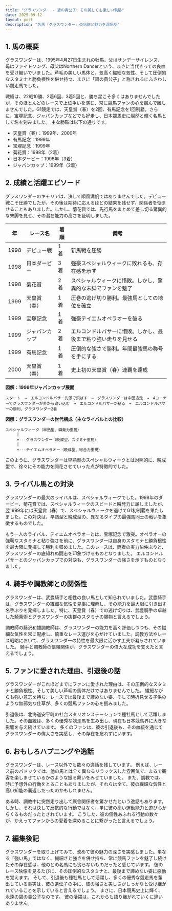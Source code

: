 ```yaml
---
title: "グラスワンダー - 碧の貴公子、その美しくも激しい軌跡"
date: 2025-09-12
layout: post
description: "名馬『グラスワンダー』の伝説と魅力を深堀り"
---
```


## 1. 馬の概要

グラスワンダーは、1995年4月27日生まれの牡馬。父はサンデーサイレンス、母はファイトソング、母父はNorthern Dancerという、まさに当代きっての良血を受け継いでいました。芦毛の美しい馬体と、気高く繊細な気性、そして圧倒的なスタミナと勝負根性を併せ持つ、まさに「碧の貴公子」と称されるにふさわしい競走馬でした。

戦績は、22戦10勝、2着6回、3着5回と、勝ち星こそ多くはありませんでしたが、そのほとんどのレースで上位争いを演じ、常に競馬ファンの心を掴んで離しませんでした。G1競走では、天皇賞（春）を2回、有馬記念を1回制覇。さらに、宝塚記念、ジャパンカップなどでも好走し、日本競馬史に燦然と輝く名馬として名を刻みました。  主な勝鞍は以下の通りです。

* 天皇賞（春）：1999年、2000年
* 有馬記念：1999年
* 宝塚記念：1999年
* 菊花賞：1998年（2着）
* 日本ダービー：1998年（3着）
* ジャパンカップ：1999年（2着）


## 2. 成績と活躍エピソード

グラスワンダーのキャリアは、決して順風満帆ではありませんでした。デビュー戦こそ圧勝でしたが、その後は期待に応えるほどの結果を残せず、関係者を悩ませることもありました。しかし、菊花賞では、先行馬をまとめて差し切る驚異的な末脚を見せ、その潜在能力の高さを証明しました。

| 年 | レース名          | 着順 | 備考                                                                        |
|---|-----------------|-----|-----------------------------------------------------------------------------|
| 1998 | デビュー戦        | 1着 | 新馬戦を圧勝                                                                    |
| 1998 | 日本ダービー      | 3着 | 強豪スペシャルウィークに敗れるも、存在感を示す                               |
| 1998 | 菊花賞          | 2着 | スペシャルウィークに惜敗。しかし、驚異的な末脚でファンを魅了                          |
| 1999 | 天皇賞（春）      | 1着 | 圧巻の逃げ切り勝利。最強馬としての地位を確立                               |
| 1999 | 宝塚記念        | 1着 | 強豪テイエムオペラオーを破る                                                  |
| 1999 | ジャパンカップ    | 2着 | エルコンドルパサーに惜敗。しかし、最後まで粘り強い走りを見せる                 |
| 1999 | 有馬記念        | 1着 | 圧倒的な強さで勝利。年間最強馬の称号を手にする                              |
| 2000 | 天皇賞（春）      | 1着 | 史上初の天皇賞（春）連覇を達成                                              |


**図解：1999年ジャパンカップ展開**

```
スタート　→　エルコンドルパサー先頭で飛ばす　→　グラスワンダーは中団追走　→　4コーナーでグラスワンダーが外から追い込む　→　エルコンドルパサーが粘る　→　エルコンドルパサーの勝利、グラスワンダー2着
```

**図解：グラスワンダーの世代構成（主なライバルとの比較）**

```
スペシャルウィーク（早熟型、瞬発力重視）
     |
     +---グラスワンダー（晩成型、スタミナ重視）
     |
     +---テイエムオペラオー（晩成型、総合力重視）
```

このように、グラスワンダーは早熟型のスペシャルウィークとは対照的に、晩成型で、徐々にその能力を開花させていった点が特徴的でした。


## 3. ライバル馬との対決

グラスワンダーの最大のライバルは、スペシャルウィークでした。1998年のダービー、菊花賞では、スペシャルウィークのスピードと瞬発力に屈しましたが、翌1999年には天皇賞（春）で、スペシャルウィークを退けてG1初制覇を果たしました。この対決は、早熟型と晩成型の、異なるタイプの最強馬同士の戦いを象徴するものでした。

もう一人のライバル、テイエムオペラオーとは、宝塚記念で激突。オペラオーの強靭なスタミナと粘り強さを前に、グラスワンダーは自身のスタミナと勝負根性を最大限に発揮して勝利を収めました。このレースは、両者の実力伯仲ぶりと、グラスワンダーの底知れぬ闘志を印象づけるものとなりました。  エルコンドルパサーとのジャパンカップでの対決も、グラスワンダーの強さを示すものとなりました。


## 4. 騎手や調教師との関係性

グラスワンダーは、武豊騎手と相性の良い馬として知られていました。武豊騎手は、グラスワンダーの繊細な気性を見事に理解し、その能力を最大限に引き出す名手ぶりを発揮しました。特に、天皇賞（春）での逃げ切りは、武豊騎手の卓越した騎乗術とグラスワンダーの抜群のスタミナの賜物と言えるでしょう。

調教師の藤沢和雄調教師は、グラスワンダーの能力を高く評価しつつも、その繊細な気性を常に配慮し、慎重なレース運びを心がけていました。調教方法やレース戦略において、グラスワンダーの特性を最大限に活かす工夫が凝らされていました。  騎手と調教師の信頼関係が、グラスワンダーの偉大な成功を支えたと言えるでしょう。


## 5. ファンに愛された理由、引退後の話

グラスワンダーがこれほどまでにファンに愛された理由は、その圧倒的なスタミナと勝負根性、そして美しい芦毛の馬体だけではありませんでした。  繊細ながらも強い意志を持ち、レースでは最後まで諦めない姿、そして時折見せる子供のような無邪気な仕草が、多くの競馬ファンの心を掴みました。

引退後は、北海道安平町の社台スタリオンステーションで種牡馬として活躍しました。その血統は、多くの優秀な競走馬を生み出し、現在も日本競馬界に大きな影響を与え続けています。  多くのファンは、彼の引退後も、その血統を通じてグラスワンダーの偉大さを実感し、その存在を忘れずにいます。


## 6. おもしろハプニングや逸話

グラスワンダーは、レース以外でも数々の逸話を残しています。  例えば、レース前のパドックでは、他の馬とは全く異なるリラックスした雰囲気で、まるで観客を楽しませているかのような振る舞いをみせていました。  また、調教では、時に予想外の行動をとることもありましたが、それらは全て、彼の繊細な気性と高い知能の裏返しだったのかもしれません。

ある時、調教中に突然走り出して厩舎関係者を驚かせたという逸話もあります。  しかし、それは決して反抗的な行動ではなく、単に彼の高い運動能力と遊び心からくるものだったとされています。  こうした、彼の個性あふれる行動の数々が、かえってファンからの愛着を深めることに繋がったと言えるでしょう。


## 7. 編集後記

グラスワンダーを取り上げてみて、改めて彼の魅力の深さを実感しました。単なる「強い馬」ではなく、繊細さと強さを併せ持ち、常に競馬ファンを魅了し続けたその存在感は、他のどの名馬にも劣らないものだったと感じています。  彼のレース映像を見るたびに、その圧倒的なスタミナと、最後まで諦めない姿に感動を覚えます。  そして、引退後も種牡馬として活躍し、多くの優秀な競走馬を輩出している事実は、彼の遺伝子の中に、彼の強さと美しさがしっかりと受け継がれていることを示していると言えるでしょう。  まさに、日本競馬史上に輝く、永遠の碧の貴公子なのです。  彼の活躍は、これからも語り継がれていくに違いありません。
